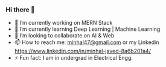 ### Hi there 👋

- 🔭 I’m currently working on MERN Stack
- 🌱 I’m currently learning Deep Learning | Machine Learning
- 👯 I’m looking to collaborate on AI & Web
- 📫 How to reach me: minhal47@gmail.com or my Linkedin https://www.linkedin.com/in/minhal-javed-8a6b201a4/
- ⚡ Fun fact: I am in undergrad in Electrical Engg.

